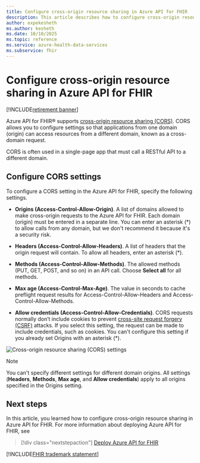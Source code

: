 ```yaml
---
title: Configure cross-origin resource sharing in Azure API for FHIR
description: This article describes how to configure cross-origin resource sharing in Azure API for FHIR.
author: expekesheth
ms.author: kesheth
ms.date: 10/10/2025
ms.topic: reference
ms.service: azure-health-data-services
ms.subservice: fhir
---
```

# Configure cross-origin resource sharing in Azure API for FHIR

[!INCLUDE[retirement banner](../includes/healthcare-apis-azure-api-fhir-retirement.md)]

Azure API for FHIR&reg; supports [cross-origin resource sharing (CORS)](https://wikipedia.org/wiki/Cross-Origin_Resource_Sharing). CORS allows you to configure settings so that applications from one domain (origin) can access resources from a different domain, known as a cross-domain request.

CORS is often used in a single-page app that must call a RESTful API to a different domain.

## Configure CORS settings

To configure a CORS setting in the Azure API for FHIR, specify the following settings.

- **Origins (Access-Control-Allow-Origin)**. A list of domains allowed to make cross-origin requests to the Azure API for FHIR. Each domain (origin) must be entered in a separate line. You can enter an asterisk (*) to allow calls from any domain, but we don't recommend it because it's a security risk.

- **Headers (Access-Control-Allow-Headers)**. A list of headers that the origin request will contain. To allow all headers, enter an asterisk (*).

- **Methods (Access-Control-Allow-Methods)**. The allowed methods (PUT, GET, POST, and so on) in an API call. Choose **Select all** for all methods.

- **Max age (Access-Control-Max-Age)**. The value in seconds to cache preflight request results for Access-Control-Allow-Headers and Access-Control-Allow-Methods.

- **Allow credentials (Access-Control-Allow-Credentials)**. CORS requests normally don’t include cookies to prevent [cross-site request forgery (CSRF)](https://en.wikipedia.org/wiki/Cross-site_request_forgery) attacks. If you select this setting, the request can be made to include credentials, such as cookies. You can't configure this setting if you already set Origins with an asterisk (*).

![Cross-origin resource sharing (CORS) settings](media/cors/cors.png)

>[!NOTE]
>You can't specify different settings for different domain origins. All settings (**Headers**, **Methods**, **Max age**, and **Allow credentials**) apply to all origins specified in the Origins setting.

## Next steps

In this article, you learned how to configure cross-origin resource sharing in Azure API for FHIR. For more information about deploying Azure API for FHIR, see 
 
>[!div class="nextstepaction"]
>[Deploy Azure API for FHIR](fhir-paas-portal-quickstart.md)

[!INCLUDE[FHIR trademark statement](../includes/healthcare-apis-fhir-trademark.md)]
